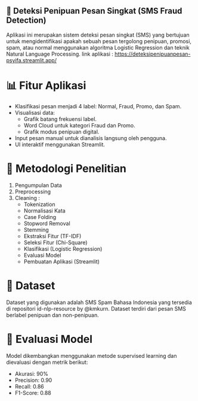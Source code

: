 ## 📱 Deteksi Penipuan Pesan Singkat (SMS Fraud Detection)
Aplikasi ini merupakan sistem deteksi pesan singkat (SMS) yang bertujuan untuk mengidentifikasi apakah sebuah pesan tergolong penipuan, promosi, spam, atau normal menggunakan algoritma Logistic Regression dan teknik Natural Language Processing.
link aplikasi : https://deteksipenipuanpesan-psyifa.streamlit.app/

# 📊 Fitur Aplikasi
- Klasifikasi pesan menjadi 4 label: Normal, Fraud, Promo, dan Spam.
- Visualisasi data:
  - Grafik batang frekuensi label.
  - Word Cloud untuk kategori Fraud dan Promo.
  - Grafik modus penipuan digital.
- Input pesan manual untuk dianalisis langsung oleh pengguna.
- UI interaktif menggunakan Streamlit.

# 🔬 Metodologi Penelitian
1. Pengumpulan Data
2. Preprocessing
3. Cleaning :
   - Tokenization
   - Normalisasi Kata
   - Case Folding
   - Stopword Removal
   - Stemming
   - Ekstraksi Fitur (TF-IDF)
   - Seleksi Fitur (Chi-Square)
   - Klasifikasi (Logistic Regression)
   - Evaluasi Model
   - Pembuatan Aplikasi (Streamlit)

# 📁 Dataset
Dataset yang digunakan adalah SMS Spam Bahasa Indonesia yang tersedia di repositori id-nlp-resource by @kmkurn. Dataset terdiri dari pesan SMS berlabel penipuan dan non-penipuan.

# 🧪 Evaluasi Model
Model dikembangkan menggunakan metode supervised learning dan dievaluasi dengan metrik berikut:
- Akurasi: 90%
- Precision: 0.90
- Recall: 0.86
- F1-Score: 0.88
